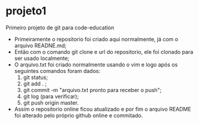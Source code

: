 # projeto1
Primeiro projeto de git para code-education

* Primeiramente o repositorio foi criado aqui normalmente, já com o arquivo READNE.md;
* Então com o comando git clone e url do repositorio, ele foi clonado para ser usado localmente;
* O arquivo.txt foi criado normalmente usando o vim e logo após os seguintes comandos foram dados: 
  1. git status;
  2. git add . ;
  3. git commit -m "arquivo.txt pronto para receber o push";
  4. git log (para verificar);
  5. git push origin master.
* Assim o repositorio online ficou atualizado e por fim o arquivo README foi alterado pelo próprio github online e commitado.
